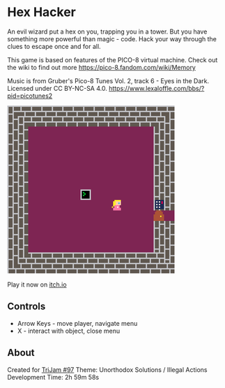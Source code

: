 # Hex Hacker
An evil wizard put a hex on you, trapping you in a tower.
But you have something more powerful than magic - code.
Hack your way through the clues to escape once and for all.

This game is based on features of the PICO-8 virtual machine. Check out the wiki to find out more https://pico-8.fandom.com/wiki/Memory

Music is from Gruber's Pico-8 Tunes Vol. 2, track 6 - Eyes in the Dark.
Licensed under CC BY-NC-SA 4.0.
https://www.lexaloffle.com/bbs/?pid=picotunes2

[![Princess in locked room with computer terminal](screenshots/cover.png)](https://caterpillargames.itch.io/hex-hacker)

Play it now on [itch.io](https://caterpillargames.itch.io/hex-hacker)

## Controls
* Arrow Keys - move player, navigate menu
* X - interact with object, close menu


## About
Created for [TriJam #97](https://itch.io/jam/trijam-97/entries)
Theme: Unorthodox Solutions / Illegal Actions
Development Time: 2h 59m 58s

